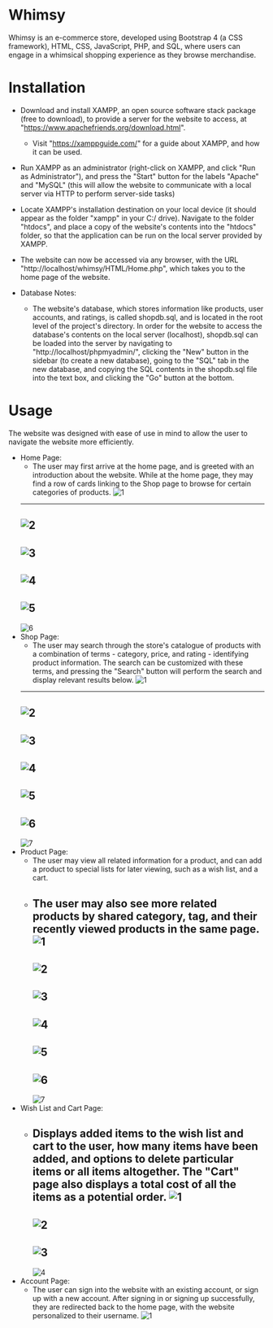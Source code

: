 <!-- # whimsy-store
 -->
# Whimsy 

Whimsy is an e-commerce store, developed using Bootstrap 4 (a CSS framework), HTML, CSS, JavaScript, PHP, and SQL, where users can engage in a whimsical shopping experience as they browse merchandise. 

# Installation 

- Download and install XAMPP, an open source software stack package (free to download), to provide a server for the website to access, at "https://www.apachefriends.org/download.html". 
  - Visit "https://xamppguide.com/" for a guide about XAMPP, and how it can be used.       
- Run XAMPP as an administrator (right-click on XAMPP, and click "Run as Administrator"), and press the "Start" button for the labels "Apache" and "MySQL" (this will allow the website to communicate with a local server via HTTP to perform server-side tasks) 
- Locate XAMPP's installation destination on your local device (it should appear as the folder "xampp" in your C:/ drive). Navigate to the folder "htdocs", and place a copy of the website's contents into the "htdocs" folder, so that the application can be run on the local server provided by XAMPP.
- The website can now be accessed via any browser, with the URL "http://localhost/whimsy/HTML/Home.php", which takes you to the home page of the website. 

- Database Notes: 
  - The website's database, which stores information like products, user accounts, and ratings, is called shopdb.sql, and is located in the root level of the project's directory. In order for the website to access the database's contents on the local server (localhost), shopdb.sql can be loaded into the server by navigating to "http://localhost/phpmyadmin/", clicking the "New" button in the sidebar (to create a new database), going to the "SQL" tab in the new database, and copying the SQL contents in the shopdb.sql file into the text box, and clicking the "Go" button at the bottom.   

# Usage 

The website was designed with ease of use in mind to allow the user to navigate the website more efficiently. 

- Home Page: 
  - The user may first arrive at the home page, and is greeted with an introduction about the website. While at the home page, they may find a row of cards linking to the Shop page to browse for certain categories of products. 
  ![1](/Demo/Home/1.png)
  ---
  ![2](/Demo/Home/2.png)
  ---
  ![3](/Demo/Home/3.png)
  ---
  ![4](/Demo/Home/4.png)
  ---
  ![5](/Demo/Home/5.png)
  ---
  ![6](/Demo/Home/6.png)
- Shop Page: 
  - The user may search through the store's catalogue of products with a combination of terms - category, price, and rating - identifying product information. The search can be customized with these terms, and pressing the "Search" button will perform the search and display relevant results below. 
  ![1](/Demo/Shop/1.png)
  ---
  ![2](/Demo/Shop/2.png)
  ---
  ![3](/Demo/Shop/3.png)
  ---
  ![4](/Demo/Shop/4.png)
  ---
  ![5](/Demo/Shop/5.png)
  ---
  ![6](/Demo/Shop/6.png)
  ---
  ![7](/Demo/Shop/7.png)
- Product Page: 
  - The user may view all related information for a product, and can add a product to special lists for later viewing, such as a wish list, and a cart. 
  - The user may also see more related products by shared category, tag, and their recently viewed products in the same page. 
    ![1](/Demo/Product_Page/1.png)
    --- 
    ![2](/Demo/Product_Page/2.png)
    --- 
    ![3](/Demo/Product_Page/3.png)
    ---
    ![4](/Demo/Product_Page/4.png)
    ---
    ![5](/Demo/Product_Page/5.png)
    ---
    ![6](/Demo/Product_Page/6.png)
    ---
    ![7](/Demo/Product_Page/7.png)
- Wish List and Cart Page: 
  - Displays added items to the wish list and cart to the user, how many items have been added, and options to delete particular items or all items altogether. The "Cart" page also displays a total cost of all the items as a potential order. 
    ![1](/Demo/Wish_List_Cart/1.png)
    ---
    ![2](/Demo/Wish_List_Cart/2.png)
    ---
    ![3](/Demo/Wish_List_Cart/3.png)
    ---
    ![4](/Demo/Wish_List_Cart/4.png)
- Account Page: 
  - The user can sign into the website with an existing account, or sign up with a new account. After signing in or signing up successfully, they are redirected back to the home page, with the website personalized to their username. 
  ![1](/Demo/Account/1.png)

